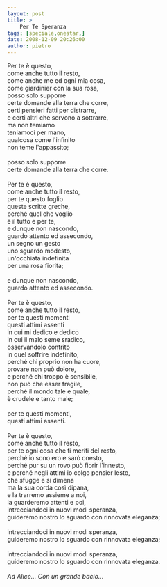 ```yaml
---
layout: post
title: >
    Per Te Speranza
tags: [speciale,onestar,]
date: 2008-12-09 20:26:00
author: pietro
---
```

Per te è questo,<br/>come anche tutto il resto,<br/>come anche me ed ogni mia cosa,<br/>come giardinier con la sua rosa,<br/>posso solo supporre<br/>certe domande alla terra che corre,<br/>certi pensieri fatti per distrarre,<br/>e certi altri che servono a sottrarre,<br/>ma non temiamo<br/>teniamoci per mano,<br/>qualcosa come l'infinito<br/>non teme l'appassito;<br/><br/>posso solo supporre<br/>certe domande alla terra che corre.<br/><br/>Per te è questo,<br/>come anche tutto il resto,<br/>per te questo foglio<br/>queste scritte greche,<br/>perché quel che voglio<br/>è il tutto e per te,<br/>e dunque non nascondo,<br/>guardo attento ed assecondo,<br/>un segno un gesto<br/>uno sguardo modesto,<br/>un'occhiata indefinita<br/>per una rosa fiorita;<br/><br/>e dunque non nascondo,<br/>guardo attento ed assecondo.<br/><br/>Per te è questo,<br/> come anche tutto il resto,<br/>per te questi momenti<br/>questi attimi assenti<br/>in cui mi dedico e dedico<br/>in cui il malo seme sradico,<br/>osservandolo contrito<br/>in quel soffrire indefinito,<br/>perché chi proprio non ha cuore,<br/>provare non può dolore,<br/>e perché chi troppo è sensibile,<br/>non può che esser fragile,<br/>perché il mondo tale e quale,<br/>è crudele e tanto male;<br/><br/>per te questi momenti,<br/>questi attimi assenti.<br/><br/>Per te è questo,<br/>  come anche tutto il resto,<br/>per te ogni cosa che ti meriti del resto,<br/>perché io sono ero e sarò onesto,<br/>perché pur su un rovo può fiorir l'innesto,<br/>e perché negli attimi io colgo pensier lesto,<br/>che sfugge e si dimena<br/>ma la sua corda così dipana,<br/>e la trarremo assieme a noi,<br/>la guarderemo attenti e poi,<br/>intrecciandoci in nuovi modi speranza,<br/>guideremo nostro lo sguardo con rinnovata eleganza;<br/><br/>intrecciandoci in nuovi modi speranza,<br/>guideremo nostro lo sguardo con rinnovata eleganza;<br/><br/>intrecciandoci in nuovi modi speranza,<br/>guideremo nostro lo sguardo con rinnovata eleganza.<br/><br/><span style="font-style: italic">Ad Alice... Con un grande bacio...</span>
